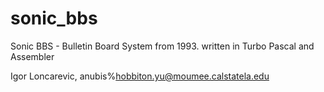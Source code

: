 # sonic_bbs
Sonic BBS - Bulletin Board System from 1993. written in Turbo Pascal and Assembler

Igor Loncarevic, anubis%hobbiton.yu@moumee.calstatela.edu
